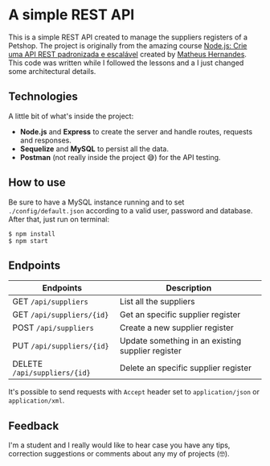 # A simple REST API
This is a simple REST API created to manage the suppliers registers of a Petshop. The project is originally from the amazing course [Node.js: Crie uma API REST padronizada e escalável](https://cursos.alura.com.br/course/nodejs-api-rest-padronizada-escalavel) created by [Matheus Hernandes](https://www.linkedin.com/in/onhernandes/). This code was written while I followed the lessons and a I just changed some architectural details.

## Technologies
A little bit of what's inside the project:
- **Node.js** and **Express** to create the server and handle routes, requests and responses.
- **Sequelize** and **MySQL** to persist all the data.
- **Postman** (not really inside the project 😅) for the API testing.

## How to use
Be sure to have a MySQL instance running and to set `./config/default.json` according to a valid user, password and database.
After that, just run on terminal:
```
$ npm install
$ npm start
```

## Endpoints
Endpoints | Description
----------|-------------
GET `/api/suppliers` | List all the suppliers
GET `/api/suppliers/{id}` | Get an specific supplier register
POST `/api/suppliers` | Create a new supplier register
PUT `/api/suppliers/{id}` | Update something in an existing supplier register
DELETE `/api/suppliers/{id}` | Delete an specific supplier register

It's possible to send requests with `Accept` header set to `application/json` or `application/xml`.

## Feedback
I'm a student and I really would like to hear case you have any tips, correction suggestions or comments about any my of projects (🤓).
